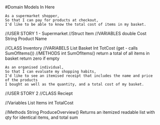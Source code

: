 #Domain Models In Here
	
```
As a supermarket shopper,
So that I can pay for products at checkout,
I'd like to be able to know the total cost of items in my basket.
```

//USER STORY 1 - Supermarket
//Struct
Item
//VARIABLES
double Cost 
String Product Name


//CLASS
Inventory
//VARIABELS
List<Item> Basket 
Int TotCost (get - calls SumOfItems())
//METHODS
int SumOfItems()
	return a total of all items in basket
	return zero if empty


```
As an organised individual,
So that I can evaluate my shopping habits,
I'd like to see an itemised receipt that includes the name and price of the products
I bought as well as the quantity, and a total cost of my basket.
```

//USER STORY 2
//CLASS
Reciept

//Variables
List<Item> Items
int TotalCost

//Methods
String ProduceOverview()
		Returns an itemized readable list with qty for identical items, and total sum


